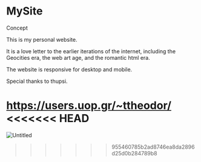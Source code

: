 # MySite

Concept

This is my personal website.

It is a love letter to the earlier iterations of the internet, including the Geocities era, the web art age, and the romantic html era. 

The website is responsive for desktop and mobile.

Special thanks to thupsi.

https://users.uop.gr/~ttheodor/
<<<<<<< HEAD
=======

![Untitled](https://github.com/anatheodor/MySite/assets/8808610/9b22c1f3-3067-4d3a-a630-2fb795ba8adc)

>>>>>>> 955460785b2ad8746ea8da2896d25d0b284789b8
